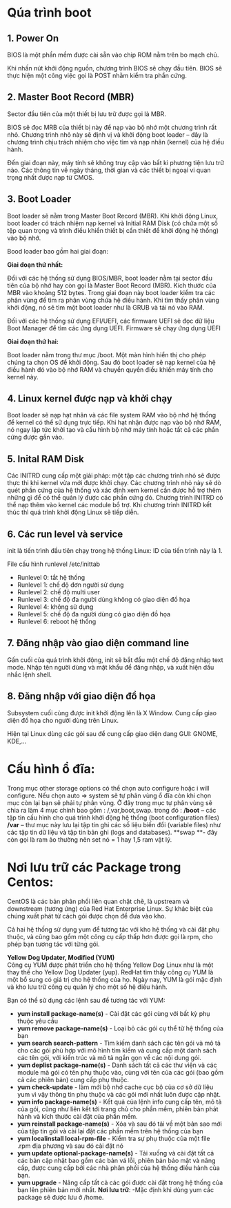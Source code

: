 # Qúa trình boot
## 1. Power On

BIOS là một phần mềm được cài sẵn vào chip ROM nằm trên bo mạch chủ.

Khi nhấn nút khởi động nguồn, chương trình BIOS sẽ chạy đầu tiên. BIOS sẽ thực hiện một công việc gọi là POST nhằm kiểm tra phần cứng.
## 2. Master Boot Record (MBR)

Sector đầu tiên của một thiết bị lưu trữ được gọi là MBR.

BIOS sẽ đọc MRB của thiết bị này để nạp vào bộ nhớ một chương trình rất nhỏ. Chương trình nhỏ này sẽ định vị và khởi động boot loader – đây là chương trình chịu trách nhiệm cho việc tìm và nạp nhân (kernel) của hệ điều hành.

Đến giai đoạn này, máy tính sẽ không truy cập vào bất kì phương tiện lưu trữ nào. Các thông tin về ngày tháng, thời gian và các thiết bị ngoại vi quan trọng nhất được nạp từ CMOS.
## 3. Boot Loader

Boot loader sẽ nằm trong Master Boot Record (MBR). Khi khởi động Linux, boot loader có trách nhiệm nạp kernel và Initial RAM Disk (có chứa một số tệp quan trọng và trình điều khiển thiết bị cần thiết để khởi động hệ thống) vào bộ nhớ.

Bood loader bao gồm hai giai đoạn:

**Giai đoạn thứ nhất:**

Đổi với các hệ thống sử dụng BIOS/MBR, boot loader nằm tại sector đầu tiên của bộ nhớ hay còn gọi là Master Boot Record (MBR). Kích thước của MBR vào khoảng 512 bytes. Trong giai đoạn này boot loader kiểm tra các phân vùng để tìm ra phân vùng chứa hệ điều hành. Khi tìm thấy phân vùng khởi động, nó sẽ tìm một boot loader như là GRUB và tải nó vào RAM.

Đối với các hệ thống sử dụng EFI/UEFI, các firmware UEFI sẽ đọc dữ liệu Boot Manager để tìm các ứng dụng UEFI. Firmware sẽ chạy ứng dụng UEFI

**Giai đoạn thứ hai:**

Boot loader nằm trong thư mục /boot. Một màn hình hiển thị cho phép chúng ta chọn OS để khởi động. Sau đó boot loader sẽ nạp kernel của hệ điều hành đó vào bộ nhớ RAM và chuyển quyền điều khiển máy tính cho kernel này.

## 4. Linux kernel được nạp và khởi chạy


Boot loader sẽ nạp hạt nhân và các file system RAM vào bộ nhớ hệ thống để kernel có thể sử dụng trực tiếp. Khi hạt nhận được nạp vào bộ nhớ RAM, nó ngay lập tức khởi tạo và cấu hình bộ nhớ máy tính hoặc tất cả các phần cứng được gắn vào.

## 5. Inital RAM Disk

Các INITRD cung cấp một giải pháp: một tập các chương trình nhỏ sẽ được thực thi khi kernel vừa mới được khởi chạy. Các chương trình nhỏ này sẽ dò quét phần cứng của hệ thống và xác định xem kernel cần được hỗ trợ thêm những gì để có thể quản lý được các phần cứng đó. Chương trình INITRD có thể nạp thêm vào kernel các module bổ trợ. Khi chương trình INITRD kết thúc thì quá trình khởi động Linux sẽ tiếp diễn.

## 6. Các run level và service

init là tiến trình đầu tiên chạy trong hệ thống Linux: ID của tiến trình này là 1.

File cấu hình runlevel /etc/inittab

-   Runlevel 0: tắt hệ thống
-   Runlevel 1: chế độ đơn người sử dụng
-   Runlevel 2: chế độ multi user
-   Runlevel 3: chế độ đa người dùng không có giao diện đồ họa
-   Runlevel 4: không sử dụng
-   Runlevel 5: chế độ đa người dùng có giao diện đồ họa
-   Runlevel 6: reboot hệ thống

## 7. Đăng nhập vào giao diện command line

Gấn cuối của quá trình khởi động, init sẽ bắt đầu một chế độ đăng nhập text mode. Nhập tên người dùng và mật khẩu để đăng nhập, và xuất hiện dấu nhắc lệnh shell.

## 8. Đăng nhập với giao diện đồ họa

Subsystem cuối cùng được init khởi động lên là X Window. Cung cấp giao diện đồ họa cho người dùng trên Linux.

Hiện tại Linux dùng các gói sau để cung cấp giao diện dang GUI: GNOME, KDE,…
# Cấu hình ổ đĩa:
Trong mục other storage options có thể chọn auto configure hoặc i will configure. Nếu chọn auto => system sẽ tự phân vùng ổ đĩa còn khi chọn mục còn lại bạn sẽ phải tự phân vùng. Ở đây trong mục tự phân vùng sẽ chia ra làm 4 mục chính bao gồm : /,var,boot,swap. trong đó :
**/boot** – các tập tin cấu hình cho quá trình khởi động hệ thống (boot configuration files)
**/var** – thư mục này lưu lại tập tin ghi các số liệu biến đổi (variable files) như các tập tin dữ liệu và tập tin bản ghi (logs and databases). 
**swap **- đây còn gọi là ram ảo thường nên set nó = 1 hay 1,5 ram vật lý.
# Nơi lưu trữ các Package trong Centos:
CentOS là các bản phân phối liên quan chặt chẽ, là upstream và downstream (tương ứng) của Red Hat Enterprise Linux. Sự khác biệt của chúng xuất phát từ cách gói được chọn để đưa vào kho.  
  
Cả hai hệ thống sử dụng yum để tương tác với kho hệ thống và cài đặt phụ thuộc, và cũng bao gồm một công cụ cấp thấp hơn được gọi là rpm, cho phép bạn tương tác với từng gói.  
  
**Yellow Dog Updater, Modified (YUM)**  
Công cụ YUM được phát triển cho hệ thống Yellow Dog Linux như là một thay thế cho Yellow Dog Updater (yup). RedHat tìm thấy công cụ YUM là một bổ sung có giá trị cho hệ thống của họ. Ngày nay, YUM là gói mặc định và kho lưu trữ công cụ quản lý cho một số hệ điều hành.  
  
Bạn có thể sử dụng các lệnh sau để tương tác với YUM:  

-   **yum install package-name(s)**  - Cài đặt các gói cùng với bất kỳ phụ thuộc yêu cầu
-   **yum remove package-name(s)** - Loại bỏ các gói cụ thể từ hệ thống của bạn
-   **yum search search-pattern** - Tìm kiếm danh sách các tên gói và mô tả cho các gói phù hợp với mô hình tìm kiếm và cung cấp một danh sách các tên gói, với kiến trúc và mô tả ngắn gọn về các nội dung gói.
-   **yum deplist package-name(s)**  - Danh sách tất cả các thư viện và các module mà gói có tên phụ thuộc vào, cùng với tên của các gói (bao gồm cả các phiên bản) cung cấp phụ thuộc.
-   **yum check-update**  - làm mới bộ nhớ cache cục bộ của cơ sở dữ liệu yum vì vậy thông tin phụ thuộc và các gói mới nhất luôn được cập nhật.
-   **yum info package-name(s)**  - Kết quả của lệnh info cung cấp tên, mô tả của gói, cũng như liên kết tới trang chủ cho phần mềm, phiên bản phát hành và kích thước cài đặt của phần mềm.
-   **yum reinstall package-name(s)**  - Xóa và sau đó tải về một bản sao mới của tập tin gói và cài lại đặt các phần mềm trên hệ thống của bạn
-   **yum localinstall local-rpm-file** - Kiểm tra sự phụ thuộc của một file .rpm địa phương và sau đó cài đặt nó
-   **yum update optional-package-name(s)**  - Tải xuống và cài đặt tất cả các bản cập nhật bao gồm các bản vá lỗi, phiên bản bảo mật và nâng cấp, được cung cấp bởi các nhà phân phối của hệ thống điều hành của bạn.
-   **yum upgrade**  - Nâng cấp tất cả các gói được cài đặt trong hệ thống của bạn lên phiên bản mới nhất.
**Nơi lưu trữ**: -Mặc định khi dùng yum các package sẽ được lưu ở /home.

